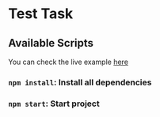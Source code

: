 # Test Task

## Available Scripts

You can check the live example [here](https://nested-list-redux.vercel.app/)


### `npm install`: Install all dependencies

### `npm start`: Start project

